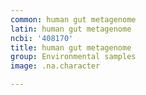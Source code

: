 ```yaml
---
common: human gut metagenome
latin: human gut metagenome
ncbi: '408170'
title: human gut metagenome
group: Environmental samples
image: .na.character

---
```

